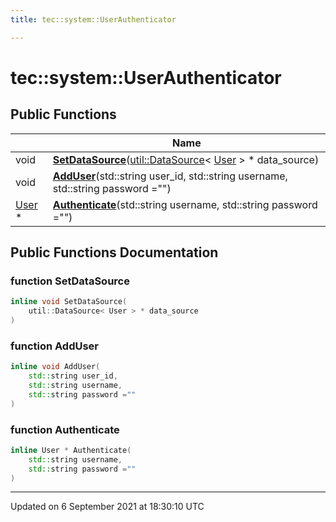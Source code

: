 ```yaml
---
title: tec::system::UserAuthenticator

---
```


# tec::system::UserAuthenticator





## Public Functions

|                | Name           |
| -------------- | -------------- |
| void | **[SetDataSource](/engine/Classes/classtec_1_1system_1_1_user_authenticator/#function-setdatasource)**([util::DataSource](/engine/Classes/classtec_1_1util_1_1_data_source/)< [User](/engine/Classes/classtec_1_1user_1_1_user/) > * data_source) |
| void | **[AddUser](/engine/Classes/classtec_1_1system_1_1_user_authenticator/#function-adduser)**(std::string user_id, std::string username, std::string password ="") |
| [User](/engine/Classes/classtec_1_1user_1_1_user/) * | **[Authenticate](/engine/Classes/classtec_1_1system_1_1_user_authenticator/#function-authenticate)**(std::string username, std::string password ="") |

## Public Functions Documentation

### function SetDataSource

```cpp
inline void SetDataSource(
    util::DataSource< User > * data_source
)
```


### function AddUser

```cpp
inline void AddUser(
    std::string user_id,
    std::string username,
    std::string password =""
)
```


### function Authenticate

```cpp
inline User * Authenticate(
    std::string username,
    std::string password =""
)
```


-------------------------------

Updated on  6 September 2021 at 18:30:10 UTC